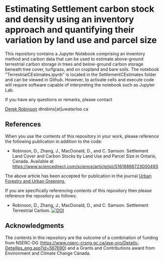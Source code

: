 # Estimating Settlement carbon stock and density using an inventory approach and quantifying their variation by land use and parcel size

This repository contains a Jupyter Notebook comprising an inventory method and carbon data that can be used to estimate above-ground terrestrial carbon storage in trees and below-ground carbon storage beneath tree cover, turfgrass, and on cropland and bare soils. The notebook "TerrestrialCEstimates.ipynb" is located in the SettlementCEstimates folder and can be viewed in Github. However, to activate cells and execute code will require software capable of interpreting the notebook such as Jupyter Lab.

If you have any questions or remarks, please contact

[Derek Robinson](https://uwaterloo.ca/geography-environmental-management/people-profiles/derek-t-robinson)
dtrobins[at]uwaterloo.ca

## References

When you use the contents of this repository in your work, please reference the following 
publication in addition to the code:

- Robinson, D., Zhang, J., MacDonald, D., and C. Samson. Settlement Land Cover and Carbon 
Stocks by Land Use and Parcel Size in Ontario, Canada. 
Available at https://www.sciencedirect.com/science/article/pii/S1618866723000493

The above article has been accepted for publication in the journal <a href="https://www.sciencedirect.com/journal/urban-forestry-and-urban-greening">Urban Forestry and Urban Greening.</a>

If you are specifically referencing contents of this repository then please reference the repository as follows:

- Robinson, D., Zhang, J., MacDonald, D., and C. Samson. Settlement Terrestrial Carbon.
[![DOI](https://zenodo.org/badge/446481262.svg)](https://zenodo.org/badge/latestdoi/446481262)


## Acknowledgments

The contents in this repository are the outcome of a combination of funding from NSERC-DG (https://www.nserc-crsng.gc.ca/ase-oro/Details-Detailles_eng.asp?id=567690) and a Grants and Contributions award from Environment and Climate Change Canada.

